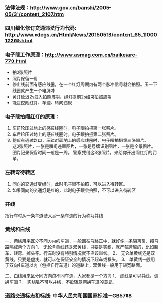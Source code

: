 ### 法律法规：http://www.gov.cn/banshi/2005-05/31/content_2107.htm
### 四川细化修订交通违法行为代码: http://www.cdcgs.cn/Html/News/20150518/content_65_1100012269.html
### 电子眼工作原理：http://www.asmag.com.cn/baike/arc-773.html
  + 拍3张照片
  + 照片保留一周
  + 停止线前面有感应线圈，在一个红灯周期内有两个脉冲信号就会拍照。压一下线圈就产生一个电脉冲
  + 黄灯延迟2s进入拍照周期，绿灯提前2s结束拍照周期
  + 能监控闯红灯、车速、转向违规

### 电子眼拍闯红灯的原理：
  1. 车前轮压过地上的感应线圈时，电子眼拍摄第一张照片。
  2. 车后轮压过地上的感应线圈时，电子眼拍摄第二张照片。
  3. 整部车通过路口，压过对面地上的感应线圈时，电子眼拍摄第三张照片。                            
  这3张照片，一张是瞬间违章图片，一张是号牌识别图片，一张是全景图片。图片记录保留时间一般是一周。 警察凭借这3张照片，来给你开出闯红灯的罚单。

### 左转弯待转区
  1. 同向的交通灯变绿时，此时电子眼不拍照，可以进入待转区。 
  2. 如果同向的交通灯是红的，此时电子眼会拍照，不可以进入待转区
### 并线
  指行车时从一条车道驶入另一条车道的行为称为并线
### 黄线和白线
  一、黄线用来区分不同方向的车道，一般画在马路正中，就好像一条隔离带，把马路隔成两个方向
  1、 无论单黄线还是双黄线，只要是实线，就严禁跨越的，比如超车、转弯、掉头等。行车时没有特别情况就不应该越线。
  2、 无论单黄线还是双黄线，只要是虚线，就可以在保证安全的情况下超车或掉头。
  3、 单黄线一般用于双向4车道以内（包括自行车道）的道路上，双黄线一般用于较宽路面。

  二、白线用来区分同方向的不同车道，大家都是一个方向
  1、 虚线是可以并线，调换车道
  2、 实线是不可以并线，不能随意调换车道的意思。

### 道路交通标志和标线: 中华人民共和国国家标准－GB5768
